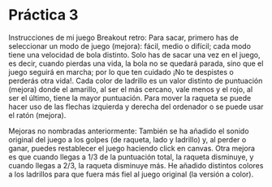  # Práctica 3
Instrucciones de mi juego Breakout retro:
Para sacar, primero has de seleccionar un modo de juego (mejora): fácil, medio o difícil; cada modo tiene una velocidad de bola distinto. Solo has de sacar una vez en el juego, es decir, cuando pierdas una vida, la bola no se quedará parada, sino que el juego seguirá en marcha; por lo que ten cuidado ¡No te despistes o perderás otra vida!.
Cada color de ladrillo es un valor distinto de puntuación (mejora) donde el amarillo, al ser el más cercano, vale menos y el rojo, al ser el último, tiene la mayor puntuación. Para mover la raqueta se puede hacer uso de las flechas izquierda y derecha del ordenador o se puede usar el ratón (mejora). 

Mejoras no nombradas anteriormente: También se ha añadido el sonido original del juego a los golpes (de raqueta, lado y ladrillo) y, al perder o ganar, puedes restablecer el juego haciendo click en canvas. Otra mejora es que cuando llegas a 1/3 de la puntuación total, la raqueta disminuye, y cuando llegas a 2/3, la raqueta disminuye más. He añadido distintos colores a los ladrillos para que fuera más fiel al juego original (la versión a color).
